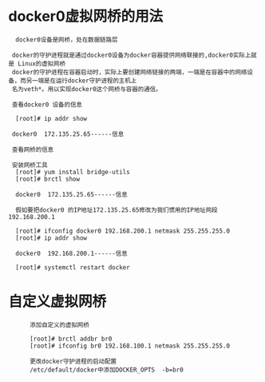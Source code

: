 


# docker0虚拟网桥的用法

      docker0设备是网桥，处在数据链路层

     docker的守护进程就是通过docker0设备为docker容器提供网络联接的,docker0实际上就是 Linux的虚拟网桥
     docker的守护进程在容器启动时，实际上要创建网络链接的两端，一端是在容器中的网络设备，而另一端是在运行docker守护进程的主机上
     名为veth*。用以实现docker0这个网桥与容器的通信。
     
     查看docker0 设备的信息
      
      [root]# ip addr show
     
     docker0  172.135.25.65------信息
     
     查看网桥的信息
     
     安装网桥工具
      [root]# yum install bridge-utils
      [root]# brctl show
      
      docker0  172.135.25.65------信息
      
      假如要把docker0 的IP地址172.135.25.65修改为我们惯用的IP地址网段192.168.200.1
      
      [root]# ifconfig docker0 192.168.200.1 netmask 255.255.255.0
      [root]# ip addr show
      
      docker0  192.168.200.1------信息
      
      [root]# systemctl restart docker
      
      
   #   自定义虚拟网桥
   
          添加自定义的虚拟网桥
          
          [root]# brctl addbr br0
          [root]# ifconfig br0 192.168.100.1 netmask 255.255.255.0
          
          更改docker守护进程的启动配置
          /etc/default/docker中添加DOCKER_OPTS  -b=br0
          
          
